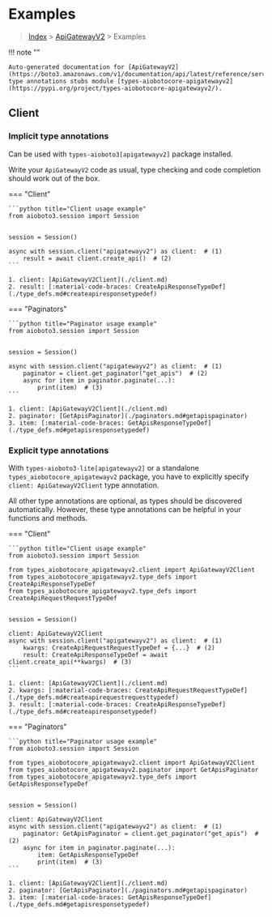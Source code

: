 # Examples

> [Index](../README.md) > [ApiGatewayV2](./README.md) > Examples

!!! note ""

    Auto-generated documentation for [ApiGatewayV2](https://boto3.amazonaws.com/v1/documentation/api/latest/reference/services/apigatewayv2.html#ApiGatewayV2)
    type annotations stubs module [types-aiobotocore-apigatewayv2](https://pypi.org/project/types-aiobotocore-apigatewayv2/).

## Client

### Implicit type annotations

Can be used with `types-aioboto3[apigatewayv2]` package installed.

Write your `ApiGatewayV2` code as usual,
type checking and code completion should work out of the box.



=== "Client"

    ```python title="Client usage example"
    from aioboto3.session import Session


    session = Session()

    async with session.client("apigatewayv2") as client:  # (1)
        result = await client.create_api()  # (2)
    ```

    1. client: [ApiGatewayV2Client](./client.md)
    2. result: [:material-code-braces: CreateApiResponseTypeDef](./type_defs.md#createapiresponsetypedef) 



=== "Paginators"

    ```python title="Paginator usage example"
    from aioboto3.session import Session


    session = Session()

    async with session.client("apigatewayv2") as client:  # (1)
        paginator = client.get_paginator("get_apis")  # (2)
        async for item in paginator.paginate(...):
            print(item)  # (3)
    ```

    1. client: [ApiGatewayV2Client](./client.md)
    2. paginator: [GetApisPaginator](./paginators.md#getapispaginator)
    3. item: [:material-code-braces: GetApisResponseTypeDef](./type_defs.md#getapisresponsetypedef) 




### Explicit type annotations

With `types-aioboto3-lite[apigatewayv2]`
or a standalone `types_aiobotocore_apigatewayv2` package, you have to explicitly specify
`client: ApiGatewayV2Client` type annotation.

All other type annotations are optional, as types should be discovered automatically.
However, these type annotations can be helpful in your functions and methods.


=== "Client"

    ```python title="Client usage example"
    from aioboto3.session import Session

    from types_aiobotocore_apigatewayv2.client import ApiGatewayV2Client
    from types_aiobotocore_apigatewayv2.type_defs import CreateApiResponseTypeDef
    from types_aiobotocore_apigatewayv2.type_defs import CreateApiRequestRequestTypeDef


    session = Session()

    client: ApiGatewayV2Client
    async with session.client("apigatewayv2") as client:  # (1)
        kwargs: CreateApiRequestRequestTypeDef = {...}  # (2)
        result: CreateApiResponseTypeDef = await client.create_api(**kwargs)  # (3)
    ```

    1. client: [ApiGatewayV2Client](./client.md)
    2. kwargs: [:material-code-braces: CreateApiRequestRequestTypeDef](./type_defs.md#createapirequestrequesttypedef) 
    3. result: [:material-code-braces: CreateApiResponseTypeDef](./type_defs.md#createapiresponsetypedef) 



=== "Paginators"

    ```python title="Paginator usage example"
    from aioboto3.session import Session

    from types_aiobotocore_apigatewayv2.client import ApiGatewayV2Client
    from types_aiobotocore_apigatewayv2.paginator import GetApisPaginator
    from types_aiobotocore_apigatewayv2.type_defs import GetApisResponseTypeDef


    session = Session()

    client: ApiGatewayV2Client
    async with session.client("apigatewayv2") as client:  # (1)
        paginator: GetApisPaginator = client.get_paginator("get_apis")  # (2)
        async for item in paginator.paginate(...):
            item: GetApisResponseTypeDef
            print(item)  # (3)
    ```

    1. client: [ApiGatewayV2Client](./client.md)
    2. paginator: [GetApisPaginator](./paginators.md#getapispaginator)
    3. item: [:material-code-braces: GetApisResponseTypeDef](./type_defs.md#getapisresponsetypedef) 





